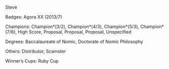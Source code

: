Steve

Badges: Agora XX (2013/7)

Champions: Champion*(3/2), Champion*(4/3), Champion*(5/3), Champion*(7/6), High Score, Proposal, Proposal, Proposal, Unspecified

Degrees: Baccalaureate of Nomic, Doctorate of Nomic Philosophy

Others: Distributor, Scamster

Winner’s Cups: Ruby Cup


